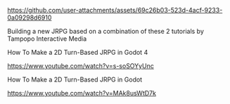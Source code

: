 https://github.com/user-attachments/assets/69c26b03-523d-4acf-9233-0a09298d6910


Building a new JRPG based on a combination of these 2 tutorials by Tampopo Interactive Media

How To Make a 2D Turn-Based JRPG in Godot 4 

https://www.youtube.com/watch?v=s-soSOYyUnc

How To Make a 2D Turn-Based JRPG in Godot

https://www.youtube.com/watch?v=MAk8usWtD7k
